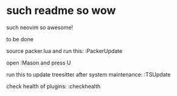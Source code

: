 # such readme so wow

such neovim so awesome!

to be done

source packer.lua and run this:
:PackerUpdate

open
:Mason
and press U

run this to update treesitter after system maintenance:
:TSUpdate

check health of plugins:
:checkhealth

